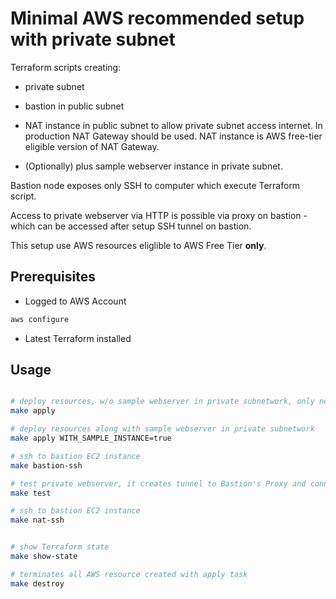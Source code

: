 #  Minimal AWS recommended setup with private subnet

Terraform scripts creating:

- private subnet

- bastion in public subnet

- NAT instance in public subnet to allow private subnet access internet.
  In production NAT Gateway should be used. NAT instance is AWS free-tier eligible version of NAT Gateway.

- (Optionally) plus sample webserver instance in private subnet.

Bastion node exposes only SSH to computer which execute Terraform script.

Access to private webserver via HTTP is possible via proxy on bastion - which can be accessed after setup SSH tunnel on bastion.

This setup use AWS resources eliglible to AWS Free Tier __only__.

## Prerequisites

- Logged to AWS Account

```bash
aws configure
```

- Latest Terraform installed

## Usage

```bash

# deploy resources, w/o sample webserver in private subnetwork, only networking resources
make apply

# deploy resources along with sample webserver in private subnetwork
make apply WITH_SAMPLE_INSTANCE=true

# ssh to bastion EC2 instance
make bastion-ssh

# test private webserver, it creates tunnel to Bastion's Proxy and connects via it to private webserver intance
make test

# ssh to bastion EC2 instance
make nat-ssh


# show Terraform state
make show-state

# terminates all AWS resource created with apply task
make destroy
```
